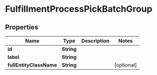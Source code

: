 
# FulfillmentProcessPickBatchGroup

## Properties
Name | Type | Description | Notes
------------ | ------------- | ------------- | -------------
**id** | **String** |  | 
**label** | **String** |  | 
**fullEntityClassName** | **String** |  |  [optional]



